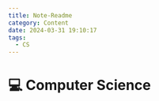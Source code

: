 ```yaml
---
title: Note-Readme
category: Content
date: 2024-03-31 19:10:17
tags:
  - CS
---
```

# 💻 Computer Science

